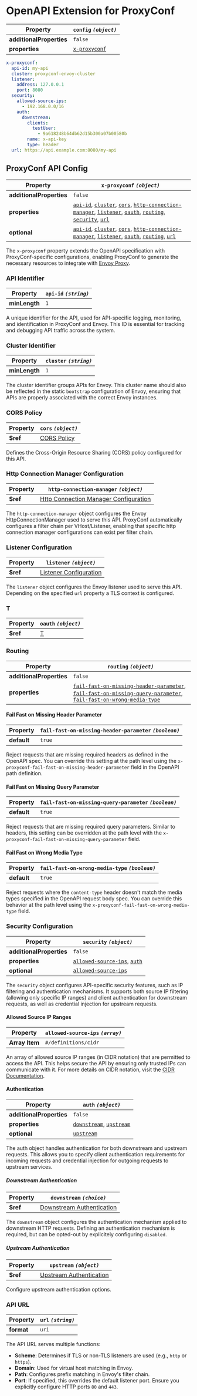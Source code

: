 
# OpenAPI Extension for ProxyConf

| Property | `config` *`(object)`* |
 | --- | --- |
| **additionalProperties** | `false` |
| **properties** | [`x-proxyconf`](#proxyconf-api-config) |


```yaml title="Example"
x-proxyconf:
  api-id: my-api
  cluster: proxyconf-envoy-cluster
  listener:
    address: 127.0.0.1
    port: 8080
  security:
    allowed-source-ips:
      - 192.168.0.0/16
    auth:
      downstream:
        clients:
          testUser:
            - 9a618248b64db62d15b300a07b00580b
        name: x-api-key
        type: header
  url: https://api.example.com:8080/my-api

```


## ProxyConf API Config

| Property | `x-proxyconf` *`(object)`* |
 | --- | --- |
| **additionalProperties** | `false` |
| **properties** | [`api-id`](#api-identifier), [`cluster`](#cluster-identifier), [`cors`](#cors-policy), [`http-connection-manager`](#http-connection-manager-configuration), [`listener`](#listener-configuration), [`oauth`](#t), [`routing`](#routing), [`security`](#security-configuration), [`url`](#api-url) |
| **optional** | [`api-id`](#api-identifier), [`cluster`](#cluster-identifier), [`cors`](#cors-policy), [`http-connection-manager`](#http-connection-manager-configuration), [`listener`](#listener-configuration), [`oauth`](#t), [`routing`](#routing), [`url`](#api-url) |

The `x-proxyconf` property extends the OpenAPI specification with ProxyConf-specific configurations, enabling ProxyConf to generate the necessary resources to integrate with [Envoy Proxy](https://www.envoyproxy.io/).


### API Identifier

| Property | `api-id` *`(string)`* |
 | --- | --- |
| **minLength** | `1` |

A unique identifier for the API, used for API-specific logging, monitoring, and identification in ProxyConf and Envoy. This ID is essential for tracking and debugging API traffic across the system.


### Cluster Identifier

| Property | `cluster` *`(string)`* |
 | --- | --- |
| **minLength** | `1` |

The cluster identifier groups APIs for Envoy. This cluster name should also be reflected in the static `bootstrap` configuration of Envoy, ensuring that APIs are properly associated with the correct Envoy instances.


### CORS Policy

| Property | `cors` *`(object)`* |
 | --- | --- |
| **$ref** | [CORS Policy](#cors-policy) |

Defines the Cross-Origin Resource Sharing (CORS) policy configured for this API.


### Http Connection Manager Configuration

| Property | `http-connection-manager` *`(object)`* |
 | --- | --- |
| **$ref** | [Http Connection Manager Configuration](#http-connection-manager-configuration) |

The `http-connection-manager` object configures the Envoy HttpConnectionManager used to serve this API. ProxyConf automatically configures a filter chain per VHost/Listener, enabling that specific http connection manager configurations can exist per filter chain.


### Listener Configuration

| Property | `listener` *`(object)`* |
 | --- | --- |
| **$ref** | [Listener Configuration](#listener-configuration) |

The `listener` object configures the Envoy listener used to serve this API. Depending on the specified `url` property a TLS context is configured.


### T

| Property | `oauth` *`(object)`* |
 | --- | --- |
| **$ref** | [T](#t) |




### Routing

| Property | `routing` *`(object)`* |
 | --- | --- |
| **additionalProperties** | `false` |
| **properties** | [`fail-fast-on-missing-header-parameter`](#fail-fast-on-missing-header-parameter), [`fail-fast-on-missing-query-parameter`](#fail-fast-on-missing-query-parameter), [`fail-fast-on-wrong-media-type`](#fail-fast-on-wrong-media-type) |




#### Fail Fast on Missing Header Parameter

| Property | `fail-fast-on-missing-header-parameter` *`(boolean)`* |
 | --- | --- |
| **default** | `true` |

Reject requests that are missing required headers as defined in the OpenAPI spec. You can override this setting at the path level using the `x-proxyconf-fail-fast-on-missing-header-parameter` field in the OpenAPI path definition.


#### Fail Fast on Missing Query Parameter

| Property | `fail-fast-on-missing-query-parameter` *`(boolean)`* |
 | --- | --- |
| **default** | `true` |

Reject requests that are missing required query parameters. Similar to headers, this setting can be overridden at the path level with the `x-proxyconf-fail-fast-on-missing-query-parameter` field.


#### Fail Fast on Wrong Media Type

| Property | `fail-fast-on-wrong-media-type` *`(boolean)`* |
 | --- | --- |
| **default** | `true` |

Reject requests where the `content-type` header doesn't match the media types specified in the OpenAPI request body spec. You can override this behavior at the path level using the `x-proxyconf-fail-fast-on-wrong-media-type` field.


### Security Configuration

| Property | `security` *`(object)`* |
 | --- | --- |
| **additionalProperties** | `false` |
| **properties** | [`allowed-source-ips`](#allowed-source-ip-ranges), [`auth`](#authentication) |
| **optional** | [`allowed-source-ips`](#allowed-source-ip-ranges) |

The `security` object configures API-specific security features, such as IP filtering and authentication mechanisms. It supports both source IP filtering (allowing only specific IP ranges) and client authentication for downstream requests, as well as credential injection for upstream requests.


#### Allowed Source IP Ranges

| Property | `allowed-source-ips` *`(array)`* |
 | --- | --- |
| **Array Item** | `#/definitions/cidr` |

An array of allowed source IP ranges (in CIDR notation) that are permitted to access the API. This helps secure the API by ensuring only trusted IPs can communicate with it. For more details on CIDR notation, visit the [CIDR Documentation](https://en.wikipedia.org/wiki/Classless_Inter-Domain_Routing).


#### Authentication

| Property | `auth` *`(object)`* |
 | --- | --- |
| **additionalProperties** | `false` |
| **properties** | [`downstream`](#downstream-authentication), [`upstream`](#upstream-authentication) |
| **optional** | [`upstream`](#upstream-authentication) |

The auth object handles authentication for both downstream and upstream requests. This allows you to specify client authentication requirements for incoming requests and credential injection for outgoing requests to upstream services.


##### Downstream Authentication

| Property | `downstream` *`(choice)`* |
 | --- | --- |
| **$ref** | [Downstream Authentication](#downstream-authentication) |

The `downstream` object configures the authentication mechanism applied to downstream HTTP requests. Defining an authentication mechanism is required, but can be opted-out by explicitely configuring `disabled`.


##### Upstream Authentication

| Property | `upstream` *`(object)`* |
 | --- | --- |
| **$ref** | [Upstream Authentication](#upstream-authentication) |

Configure upstream authentication options.


### API URL

| Property | `url` *`(string)`* |
 | --- | --- |
| **format** | `uri` |

The API URL serves multiple functions:

- **Scheme**: Determines if TLS or non-TLS listeners are used (e.g., `http` or `https`).
- **Domain**: Used for virtual host matching in Envoy.
- **Path**: Configures prefix matching in Envoy's filter chain.
- **Port**: If specified, this overrides the default listener port. Ensure you explicitly configure HTTP ports `80` and `443`.

